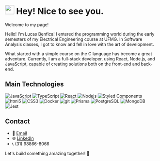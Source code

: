 <h1><img src="https://emojis.slackmojis.com/emojis/images/1531849430/4246/blob-sunglasses.gif?1531849430" width="30"/> Hey! Nice to see you.</h1>

Welcome to my page! 

Hello! I'm Lucas Benfica! I entered the programming world during the early semesters of my Electrical Engineering course at UFMG. In Software Analysis classes, I got to know and fell in love with the art of development.

What started with a simple course on the C language has become a great adventure. Currently, I am a full-stack developer, using React, Node.js, and JavaScript, capable of creating solutions both on the front-end and back-end.

## Main Technologies

<p>
  <img alt="JavaScript" src="https://img.shields.io/badge/javascript-%23323330.svg?style=flat&logo=javascript&logoColor=%23F7DF1E" />
  <img alt="TypeScript" src="https://img.shields.io/badge/-TypeScript-007ACC?style=flat-square&logo=typescript&logoColor=white" />
  <img alt="React" src="https://img.shields.io/badge/-React-45b8d8?style=flat-square&logo=react&logoColor=white" />
  <img alt="Nodejs" src="https://img.shields.io/badge/-Nodejs-43853d?style=flat-square&logo=Node.js&logoColor=white" />  
  <img alt="Styled Components" src="https://img.shields.io/badge/-Styled_Components-db7092?style=flat-square&logo=styled-components&logoColor=white" />
  <img alt="html5" src="https://img.shields.io/badge/-HTML5-E34F26?style=flat-square&logo=html5&logoColor=white" />
  <img alt="CSS3" src="https://img.shields.io/badge/css3-%231572B6.svg?style=flat&logo=css3&logoColor=white" />
  <img alt="Docker" src="https://img.shields.io/badge/-Docker-46a2f1?style=flat-square&logo=docker&logoColor=white" />
  <img alt="git" src="https://img.shields.io/badge/-Git-F05032?style=flat-square&logo=git&logoColor=white" />
  <img alt="Prisma" src="https://img.shields.io/badge/Prisma-3982CE?style=flat&logo=Prisma&logoColor=white" />
  <img alt="PostgreSQL" src="https://img.shields.io/badge/postgres-%23316192.svg?style=flat&logo=postgresql&logoColor=white" />
  <img alt="MongoDB" src="https://img.shields.io/badge/-MongoDB-13aa52?style=flat-square&logo=mongodb&logoColor=white" />
  <img alt="Jest" src="https://img.shields.io/badge/Jest-%23C21325.svg?style=flat&logo=jest&logoColor=white" />
</p>

## Contact

- 📧 [Email](mailto:lucassoaresbenfica@gmail.com)
- 🌐 [LinkedIn](https://www.linkedin.com/in/lucas-benfica)
- 📞 (31) 98866-8066

Let's build something amazing together! 🚀
